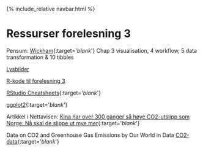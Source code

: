 {% include_relative navbar.html %}
# Ressurser forelesning 3

Pensum: [Wickham](https://r4ds.had.co.nz/index.html){:target='_blank_'} Chap 3 visualisation, 4 workflow, 5 data transformation & 10 tibbles

[Lysbilder](/lysbilder/F3_sok1004_h22.pdf)

[R-kode til forelesning 3](https://www.dropbox.com/s/gi8ul7jrbifk90h/F3_R_kode_CO2.R?dl=0)             

[RStudio Cheatsheets](https://www.rstudio.com/resources/cheatsheets/){:target='_blank_'}

[ggplot2](https://ggplot2.tidyverse.org/index.html){:target='_blank_'}

Artikkel i Nettavisen: [Kina har over 300 ganger så høye CO2-utslipp som Norge: Nå skal de slippe ut mye mer](https://www.nettavisen.no/okonomi/kina-har-over-300-ganger-sa-hoye-co2-utslipp-som-norge-na-skal-de-slippe-ut-mye-mer/s/12-95-3424169652){:target='_blank_'}

Data on CO2 and Greenhouse Gas Emissions by Our World in Data [CO2-data](https://ourworldindata.org/co2-and-other-greenhouse-gas-emissions){:target='_blank_'}
